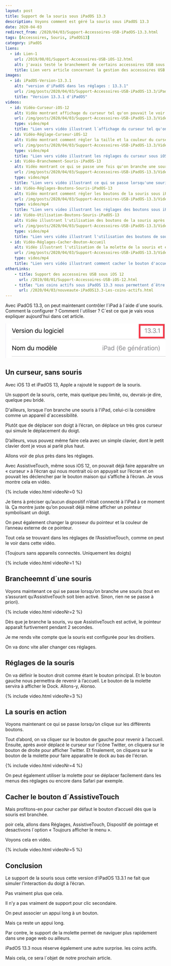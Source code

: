 ```yaml
---
layout: post
title: Support de la souris sous iPadOS 13.3
description: Voyons comment est géré la souris sous iPadOS 13.3
date: 2020-04-03
redirect_from: /2020/04/03/Support-Accessoires-USB-iPadOS-13.3.html
tags: [Accessoires, Souris, iPadOS13]
category: iPadOS
liens:
  - id: Lien-1
    url: /2019/08/01/Support-Accessoires-USB-iOS-12.html
    alt: j'avais testé le branchement de certains accessoires USB sous iOS12
    title: Lien vers article concernant la gestion des accessoires USB sous iOS 12
images:
  - id: iPadOS-Version-13.3.1
    alt: "version d'iPadOS dans les réglages : 13.3.1"
    url: /img/posts/2020/04/03/Support-Accessoires-USB-iPadOS-13.3/iPadOS-Version-13.3.1.jpeg
    title: "Version 13.3.1 d'iPadOS"
videos: 
  - id: Vidéo-Curseur-iOS-12
    alt: Vidéo montrant affichage du curseur tel qu'on pouvait le voir sous iOS 12
    url: /img/posts/2020/04/03/Support-Accessoires-USB-iPadOS-13.3/Video-Curseur-iOS-12.mp4
    type: video/mp4
    title: "Lien vers vidéo illustrant l´affichage du curseur tel qu'on pouvait le voir sous iOS 12 avec Assistive Touch"
  - id: Vidéo-Réglage-Curseur-iOS-12
    alt: Vidéo montrant comment régler la taille et la couleur du curseur, tel qu'on pouvait le voir sous iOS 12
    url: /img/posts/2020/04/03/Support-Accessoires-USB-iPadOS-13.3/Video-Reglage-Curseur-iOS-12.mp4
    type: video/mp4
    title: "Lien vers vidéo illustrant les réglages du curseur sous iOS 12"
  - id: Vidéo-Branchement-Souris-iPadOS-13
    alt: Vidéo montrant ce qui se passe une fois qu'on branche une souris USB sous iPadOS 13
    url: /img/posts/2020/04/03/Support-Accessoires-USB-iPadOS-13.3/Video-Branchement-Souris-iPadOS-13.mp4
    type: video/mp4
    title: "Lien vers vidéo illustrant ce qui se passe lorsqu'une souris est branchée à iPadOS 13"
  - id: Vidéo-Réglages-Boutons-Souris-iPadOS-13
    alt: Vidéo montrant comment régler les boutons de la souris sous iPadOS 13
    url: /img/posts/2020/04/03/Support-Accessoires-USB-iPadOS-13.3/Video-Reglages-Boutons-Souris-iPadOS-13.mp4
    type: video/mp4
    title: "Lien vers video illustrant les réglages des boutons sous iPadOS 13"
  - id: Vidéo-Utilisation-Boutons-Souris-iPadOS-13
    alt: Vidéo illustrant l'utilisation des boutons de la souris après les avoir réglés sous iPadOS 13
    url: /img/posts/2020/04/03/Support-Accessoires-USB-iPadOS-13.3/Video-Utilisation-Boutons-Souris-iPadOS-13.mp4
    type: video/mp4
    title: "Lien vers vidéo illustrant l'utilisation des boutons de souris sous iPadOS 13.3"
  - id: Vidéo-Réglages-Cacher-Bouton-Accueil
    alt: Vidéo illustrant l'utilisation de la molette de la souris et expliquant où se rendre pour cacher le bouton d'accueil sous iPadOS 13
    url: /img/posts/2020/04/03/Support-Accessoires-USB-iPadOS-13.3/Video-Reglages-Cacher-Bouton-Accueil.mp4
    type: video/mp4
    title: "Lien vers vidéo illustrant comment cacher le bouton d'accueil"
otherLinks: 
    - title: Support des accessoires USB sous iOS 12
      url: /2019/08/01/Support-Accessoires-USB-iOS-12.html
    - title: "Les coins actifs sous iPadOS 13.3 nous permettent d´être productif"
      url: /2020/04/03/nouveaute-iPadOS13.3-Les-coins-actifs.html
---
```


Avec iPadOS 13.3, on peut maintenant contrôler l´iPad à l´aide d´une souris.
Comment la configurer ?
Comment l´utiliser ?
C´est ce que je vais vous expliquer aujourd'hui dans cet article.

![version d'iPadOS dans les réglages : 13.3.1]


## Un curseur, sans souris


Avec iOS 13 et iPadOS 13, Apple a rajouté le support de la souris.

Un support de la souris, certe, mais quelque peu limité, ou, devrais-je dire, quelque peu bridé.

D'ailleurs, lorsque l'on branche une souris à l'iPad, celui-ci la considère comme un appareil d´accessibilité.

Plutôt que de déplacer son doigt à l’écran, on déplace un très gros curseur qui simule le déplacement du doigt.

D’ailleurs, vous pouvez même faire cela avec un simple clavier, dont le petit clavier dont je vous ai parlé plus haut. 

Allons voir de plus près dans les réglages.

Avec AssistiveTouch, même sous iOS 12, on pouvait déjà faire apparaître un « curseur » à l’écran 
qui nous montrait où on appuyait sur l’écran et on pouvait les déclencher par le bouton maison qui s’affiche à l’écran.
Je vous montre cela en vidéo.

{% include video.html 
    videoNr=0
%}

Je tiens à préciser qu’aucun dispositif n’était connecté à l’iPad à ce moment là.
Ça montre juste qu’on pouvait déjà même afficher un pointeur symbolisant un doigt.

On peut également changer la grosseur du pointeur et la couleur de l’anneau externe de ce pointeur. 

Tout cela se trouvant dans les réglages de l’AssistiveTouch, comme on peut le voir dans cette vidéo. 

(Toujours sans appareils  connectés. Uniquement les doigts)

{% include video.html 
    videoNr=1
%}

## Brancheemnt d´une souris

Voyons maintenant ce qui se passe lorsqu’on branche une souris 
(tout en s’assurant  qu’AssistiveTouch soit bien activé. Sinon, rien ne se passe à priori).

{% include video.html 
    videoNr=2
%}

Dès que je branche la souris, vu que AssistiveTouch est activé, le pointeur apparaît furtivement pendant 2 secondes.

Je me rends vite compte que la souris est configurée pour les droitiers.

On va donc vite aller changer ces réglages.

## Réglages de la souris

On va définir le bouton droit comme étant le bouton principal. 
Et le bouton gauche nous permettra de revenir à l’accueil.
Le bouton de la molette servira à afficher le Dock.
Allons-y, Alonso.

{% include video.html 
    videoNr=3
%}

## La souris en action

Voyons maintenant ce qui se passe lorsqu’on clique sur les différents boutons.

Tout d’abord, on va cliquer sur le bouton de gauche pour revenir à l’accueil.
Ensuite, après avoir déplacé le curseur sur l'icône Twitter, 
on cliquera sur le bouton de droite pour afficher Twitter. 
Et finalement, on cliquera sur le bouton de la molette pour faire apparaitre le dock au bas de l'écran.

{% include video.html 
    videoNr=4
%}

On peut également utiliser la molette pour se déplacer 
facilement dans les menus des réglages ou encore dans Safari par exemple.

## Cacher le bouton d´AssistiveTouch

Mais profitons-en pour cacher par défaut le bouton d’accueil dès que la souris est branchée.

poir cela, allons dans Réglages, AssistiveTouch, Dispositif de pointage
et desactivons l´option « Toujours afficher le menu ».

Voyons cela en vidéo.

{% include video.html 
    videoNr=5
%}

## Conclusion

Le support de la souris sous cette version d’iPadOS 13.3.1 
ne fait que simuler l’interaction du doigt à l’écran. 

Pas vraiment plus que cela. 

Il n’y a pas vraiment de support pour clic secondaire. 

On peut associer un appui long à un bouton. 

Mais ça reste un appui long.

Par contre, le support de la molette permet de naviguer plus rapidement dans une page web ou ailleurs.

iPadOS 13.3 nous réserve également une autre surprise.
les coins actifs.

Mais cela, ce sera l´objet de notre prochain article. 


[Lien-1]: /2019/08/01/Support-Accessoires-USB-iOS-12.html "Lien vers article concernant la gestion des accessoires USB sous iOS 12"

[version d'iPadOS dans les réglages : 13.3.1]: /img/posts/2020/04/03/Support-Accessoires-USB-iPadOS-13.3/iPadOS-Version-13.3.1.jpeg "Version 13.3.1 d'iPadOS"

